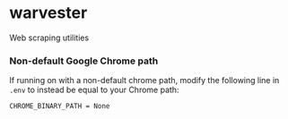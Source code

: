 # warvester
Web scraping utilities

### Non-default Google Chrome path
If running on with a non-default chrome path, modify the following line in `.env` to instead be equal to your Chrome path:
```commandline
CHROME_BINARY_PATH = None
```